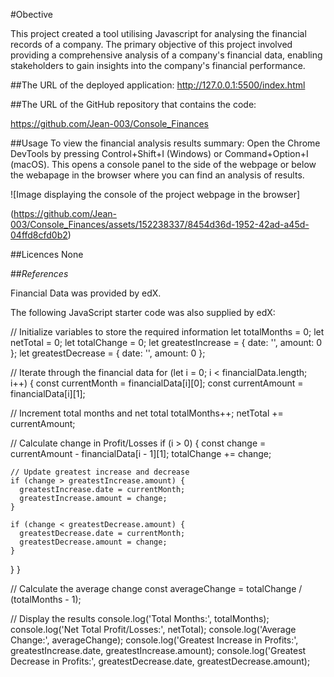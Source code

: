 #Obective

This project created a tool utilising Javascript for analysing the financial records of a company. The primary objective of this project involved providing a comprehensive analysis of a company's financial data, enabling stakeholders to gain insights into the company's financial performance.

##The URL of the deployed application:
http://127.0.0.1:5500/index.html


##The URL of the GitHub repository that contains the code:

https://github.com/Jean-003/Console_Finances

##Usage
To view the financial analysis results summary:
Open the Chrome DevTools by pressing Control+Shift+I (Windows) or Command+Option+I (macOS). This opens a console panel to the side of the webpage or below the webapage in the browser where you can find an analysis of results.


![Image displaying the console of the project webpage in the browser]

(https://github.com/Jean-003/Console_Finances/assets/152238337/8454d36d-1952-42ad-a45d-04ffd8cfd0b2)

##Licences
None


##_References_

Financial Data was provided by edX.

The following JavaScript starter code was also supplied by edX:

// Initialize variables to store the required information
let totalMonths = 0;
let netTotal = 0;
let totalChange = 0;
let greatestIncrease = { date: '', amount: 0 };
let greatestDecrease = { date: '', amount: 0 };

// Iterate through the financial data
for (let i = 0; i < financialData.length; i++) {
  const currentMonth = financialData[i][0];
  const currentAmount = financialData[i][1];

  // Increment total months and net total
  totalMonths++;
  netTotal += currentAmount;

  // Calculate change in Profit/Losses
  if (i > 0) {
    const change = currentAmount - financialData[i - 1][1];
    totalChange += change;

    // Update greatest increase and decrease
    if (change > greatestIncrease.amount) {
      greatestIncrease.date = currentMonth;
      greatestIncrease.amount = change;
    }

    if (change < greatestDecrease.amount) {
      greatestDecrease.date = currentMonth;
      greatestDecrease.amount = change;
    }
  }
}

// Calculate the average change
const averageChange = totalChange / (totalMonths - 1);

// Display the results
console.log('Total Months:', totalMonths);
console.log('Net Total Profit/Losses:', netTotal);
console.log('Average Change:', averageChange);
console.log('Greatest Increase in Profits:', greatestIncrease.date, greatestIncrease.amount);
console.log('Greatest Decrease in Profits:', greatestDecrease.date, greatestDecrease.amount);
